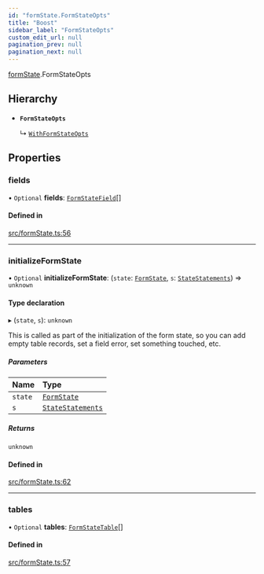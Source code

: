 ```yaml
---
id: "formState.FormStateOpts"
title: "Boost"
sidebar_label: "FormStateOpts"
custom_edit_url: null
pagination_prev: null
pagination_next: null
---
```


[formState](../namespaces/formState.md).FormStateOpts

## Hierarchy

- **`FormStateOpts`**

  ↳ [`WithFormStateOpts`](formState.WithFormStateOpts.md)

## Properties

### fields

• `Optional` **fields**: [`FormStateField`](formState.FormStateField.md)[]

#### Defined in

[src/formState.ts:56](https://github.com/yolmio/boost/blob/b239488/src/formState.ts#L56)

___

### initializeFormState

• `Optional` **initializeFormState**: (`state`: [`FormState`](../classes/formState.FormState.md), `s`: [`StateStatements`](../classes/statements.StateStatements.md)) => `unknown`

#### Type declaration

▸ (`state`, `s`): `unknown`

This is called as part of the initialization of the form state, so you can add empty table records,
set a field error, set something touched, etc.

##### Parameters

| Name | Type |
| :------ | :------ |
| `state` | [`FormState`](../classes/formState.FormState.md) |
| `s` | [`StateStatements`](../classes/statements.StateStatements.md) |

##### Returns

`unknown`

#### Defined in

[src/formState.ts:62](https://github.com/yolmio/boost/blob/b239488/src/formState.ts#L62)

___

### tables

• `Optional` **tables**: [`FormStateTable`](formState.FormStateTable.md)[]

#### Defined in

[src/formState.ts:57](https://github.com/yolmio/boost/blob/b239488/src/formState.ts#L57)
